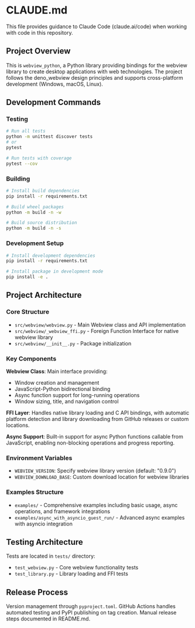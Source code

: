 # CLAUDE.md

This file provides guidance to Claude Code (claude.ai/code) when working with code in this repository.

## Project Overview

This is `webview_python`, a Python library providing bindings for the webview library to create desktop applications with web technologies. The project follows the deno_webview design principles and supports cross-platform development (Windows, macOS, Linux).

## Development Commands

### Testing
```bash
# Run all tests
python -m unittest discover tests
# or
pytest

# Run tests with coverage
pytest --cov
```

### Building
```bash
# Install build dependencies
pip install -r requirements.txt

# Build wheel packages
python -m build -n -w

# Build source distribution
python -m build -n -s
```

### Development Setup
```bash
# Install development dependencies
pip install -r requirements.txt

# Install package in development mode
pip install -e .
```

## Project Architecture

### Core Structure
- `src/webview/webview.py` - Main Webview class and API implementation
- `src/webview/_webview_ffi.py` - Foreign Function Interface for native webview library
- `src/webview/__init__.py` - Package initialization

### Key Components

**Webview Class**: Main interface providing:
- Window creation and management
- JavaScript-Python bidirectional binding
- Async function support for long-running operations
- Window sizing, title, and navigation control

**FFI Layer**: Handles native library loading and C API bindings, with automatic platform detection and library downloading from GitHub releases or custom locations.

**Async Support**: Built-in support for async Python functions callable from JavaScript, enabling non-blocking operations and progress reporting.

### Environment Variables
- `WEBVIEW_VERSION`: Specify webview library version (default: "0.9.0")
- `WEBVIEW_DOWNLOAD_BASE`: Custom download location for webview libraries

### Examples Structure
- `examples/` - Comprehensive examples including basic usage, async operations, and framework integrations
- `examples/async_with_asyncio_guest_run/` - Advanced async examples with asyncio integration

## Testing Architecture

Tests are located in `tests/` directory:
- `test_webview.py` - Core webview functionality tests
- `test_library.py` - Library loading and FFI tests

## Release Process

Version management through `pyproject.toml`. GitHub Actions handles automated testing and PyPI publishing on tag creation. Manual release steps documented in README.md.
